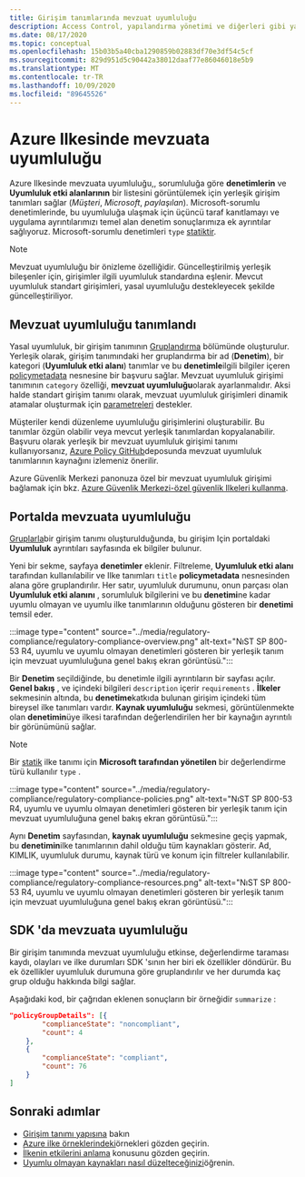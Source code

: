 ```yaml
---
title: Girişim tanımlarında mevzuat uyumluluğu
description: Access Control, yapılandırma yönetimi ve diğerleri gibi yasal etki alanına göre ilkeleri gruplandırmak için bir girişim tanımının nasıl kullanılacağını açıklar.
ms.date: 08/17/2020
ms.topic: conceptual
ms.openlocfilehash: 15b03b5a40cba1290859b02883df70e3df54c5cf
ms.sourcegitcommit: 829d951d5c90442a38012daaf77e86046018e5b9
ms.translationtype: MT
ms.contentlocale: tr-TR
ms.lasthandoff: 10/09/2020
ms.locfileid: "89645526"
---
```

# <a name="regulatory-compliance-in-azure-policy"></a>Azure Ilkesinde mevzuata uyumluluğu

Azure Ilkesinde mevzuata uyumluluğu,, sorumluluğa göre **denetimlerin** ve **Uyumluluk etki alanlarının** bir listesini görüntülemek için yerleşik girişim tanımları sağlar (_Müşteri_, _Microsoft_, _paylaşılan_).
Microsoft-sorumlu denetimlerinde, bu uyumluluğa ulaşmak için üçüncü taraf kanıtlamayı ve uygulama ayrıntılarımızı temel alan denetim sonuçlarımıza ek ayrıntılar sağlıyoruz.
Microsoft-sorumlu denetimleri `type` [statiktir](./definition-structure.md#type).

> [!NOTE]
> Mevzuat uyumluluğu bir önizleme özelliğidir. Güncelleştirilmiş yerleşik bileşenler için, girişimler ilgili uyumluluk standardına eşlenir. Mevcut uyumluluk standart girişimleri, yasal uyumluluğu destekleyecek şekilde güncelleştiriliyor.

## <a name="regulatory-compliance-defined"></a>Mevzuat uyumluluğu tanımlandı

Yasal uyumluluk, bir girişim tanımının [Gruplandırma](./initiative-definition-structure.md#policy-definition-groups) bölümünde oluşturulur. Yerleşik olarak, girişim tanımındaki her gruplandırma bir ad (**Denetim**), bir kategori (**Uyumluluk etki alanı**) tanımlar ve bu **denetimle**ilgili bilgiler içeren [policymetadata](./initiative-definition-structure.md#metadata-objects) nesnesine bir başvuru sağlar. Mevzuat uyumluluk girişimi tanımının `category` özelliği, **mevzuat uyumluluğu**olarak ayarlanmalıdır. Aksi halde standart girişim tanımı olarak, mevzuat uyumluluk girişimleri dinamik atamalar oluşturmak için [parametreleri](./initiative-definition-structure.md#parameters) destekler.

Müşteriler kendi düzenleme uyumluluğu girişimlerini oluşturabilir. Bu tanımlar özgün olabilir veya mevcut yerleşik tanımlardan kopyalanabilir. Başvuru olarak yerleşik bir mevzuat uyumluluk girişimi tanımı kullanıyorsanız, [Azure Policy GitHub](https://github.com/Azure/azure-policy/tree/master/built-in-policies/policySetDefinitions/Regulatory%20Compliance)deposunda mevzuat uyumluluk tanımlarının kaynağını izlemeniz önerilir.

Azure Güvenlik Merkezi panonuza özel bir mevzuat uyumluluk girişimi bağlamak için bkz. [Azure Güvenlik Merkezi-özel güvenlik Ilkeleri kullanma](../../../security-center/custom-security-policies.md).

## <a name="regulatory-compliance-in-portal"></a>Portalda mevzuata uyumluluğu

[Gruplarla](./initiative-definition-structure.md#policy-definition-groups)bir girişim tanımı oluşturulduğunda, bu girişim Için portaldaki **Uyumluluk** ayrıntıları sayfasında ek bilgiler bulunur. 

Yeni bir sekme, sayfaya **denetimler** eklenir. Filtreleme, **Uyumluluk etki alanı** tarafından kullanılabilir ve Ilke tanımları `title` **policymetadata** nesnesinden alana göre gruplandırılır. Her satır, uyumluluk durumunu, onun parçası olan **Uyumluluk etki alanını** , sorumluluk bilgilerini ve bu **denetimi**ne kadar uyumlu olmayan ve uyumlu ilke tanımlarının olduğunu gösteren bir **denetimi** temsil eder.

:::image type="content" source="../media/regulatory-compliance/regulatory-compliance-overview.png" alt-text="NıST SP 800-53 R4, uyumlu ve uyumlu olmayan denetimleri gösteren bir yerleşik tanım için mevzuat uyumluluğuna genel bakış ekran görüntüsü.":::

Bir **Denetim** seçildiğinde, bu denetimle ilgili ayrıntıların bir sayfası açılır. **Genel bakış** , ve içindeki bilgileri `description` içerir `requirements` . **İlkeler** sekmesinin altında, bu **denetime**katkıda bulunan girişim içindeki tüm bireysel ilke tanımları vardır. **Kaynak uyumluluğu** sekmesi, görüntülenmekte olan **denetimin**üye ilkesi tarafından değerlendirilen her bir kaynağın ayrıntılı bir görünümünü sağlar.

> [!NOTE]
> Bir [statik](./definition-structure.md#type) ilke tanımı için **Microsoft tarafından yönetilen** bir değerlendirme türü kullanılır `type` .

:::image type="content" source="../media/regulatory-compliance/regulatory-compliance-policies.png" alt-text="NıST SP 800-53 R4, uyumlu ve uyumlu olmayan denetimleri gösteren bir yerleşik tanım için mevzuat uyumluluğuna genel bakış ekran görüntüsü.":::

Aynı **Denetim** sayfasından, **kaynak uyumluluğu** sekmesine geçiş yapmak, bu **denetimin**ilke tanımlarının dahil olduğu tüm kaynakları gösterir. Ad, KIMLIK, uyumluluk durumu, kaynak türü ve konum için filtreler kullanılabilir.

:::image type="content" source="../media/regulatory-compliance/regulatory-compliance-resources.png" alt-text="NıST SP 800-53 R4, uyumlu ve uyumlu olmayan denetimleri gösteren bir yerleşik tanım için mevzuat uyumluluğuna genel bakış ekran görüntüsü.":::

## <a name="regulatory-compliance-in-sdk"></a>SDK 'da mevzuata uyumluluğu

Bir girişim tanımında mevzuat uyumluluğu etkinse, değerlendirme taraması kaydı, olayları ve ilke durumları SDK 'sının her biri ek özellikler döndürür. Bu ek özellikler uyumluluk durumuna göre gruplandırılır ve her durumda kaç grup olduğu hakkında bilgi sağlar.

Aşağıdaki kod, bir çağrıdan eklenen sonuçların bir örneğidir `summarize` :

```json
"policyGroupDetails": [{
        "complianceState": "noncompliant",
        "count": 4
    },
    {
        "complianceState": "compliant",
        "count": 76
    }
]
```

## <a name="next-steps"></a>Sonraki adımlar

- [Girişim tanımı yapısına](./initiative-definition-structure.md) bakın
- [Azure ilke örneklerindeki](../samples/index.md)örnekleri gözden geçirin.
- [İlkenin etkilerini anlama](./effects.md) konusunu gözden geçirin.
- [Uyumlu olmayan kaynakları nasıl düzelteceğinizi](../how-to/remediate-resources.md)öğrenin.
